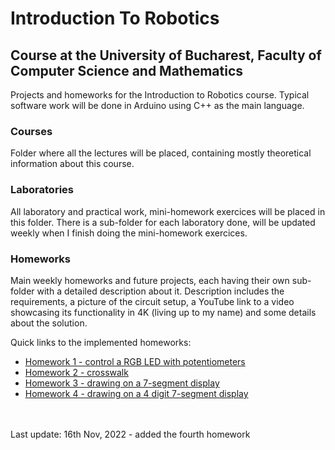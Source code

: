 # Introduction To Robotics

## Course at the University of Bucharest, Faculty of Computer Science and Mathematics

Projects and homeworks for the Introduction to Robotics course.
Typical software work will be done in Arduino using C++ as the main language. 

### Courses
Folder where all the lectures will be placed, containing mostly theoretical information about this course.

### Laboratories
All laboratory and practical work, mini-homework exercices will be placed in this folder. There is a sub-folder for each laboratory done, will be updated weekly when I finish doing the mini-homework exercices.

### Homeworks
Main weekly homeworks and future projects, each having their own sub-folder with a detailed description about it. Description includes the requirements, a picture of the circuit setup, a YouTube link to a video showcasing its functionality in 4K (living up to my name) and some details about the solution.

  Quick links to the implemented homeworks:
  * [Homework 1 - control a RGB LED with potentiometers](https://github.com/ady4k/IntroductionToRobotics/tree/main/homeworks/homework-1)
  * [Homework 2 - crosswalk](https://github.com/ady4k/IntroductionToRobotics/tree/main/homeworks/homework-2)
  * [Homework 3 - drawing on a 7-segment display](https://github.com/ady4k/IntroductionToRobotics/tree/main/homeworks/homework-3)
  * [Homework 4 - drawing on a 4 digit 7-segment display](https://github.com/ady4k/IntroductionToRobotics/tree/main/homeworks/homework-4)

<br>
<br>
Last update: 16th Nov, 2022 - added the fourth homework
